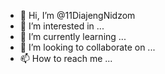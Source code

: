 - 👋 Hi, I’m @11DiajengNidzom
- 👀 I’m interested in ...
- 🌱 I’m currently learning ...
- 💞️ I’m looking to collaborate on ...
- 📫 How to reach me ...

<!---
11DiajengNidzom/11DiajengNidzom is a ✨ special ✨ repository because its `README.md` (this file) appears on your GitHub profile.
You can click the Preview link to take a look at your changes.
--->
